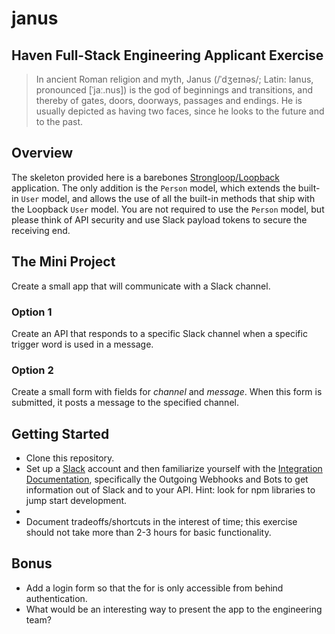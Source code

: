 # janus
## Haven Full-Stack Engineering Applicant Exercise
> In ancient Roman religion and myth, Janus (/ˈdʒeɪnəs/; Latin: Ianus, pronounced [ˈjaː.nus]) is the god of beginnings and transitions, and thereby of gates, doors, doorways, passages and endings. He is usually depicted as having two faces, since he looks to the future and to the past.

## Overview
The skeleton provided here is a barebones [Strongloop/Loopback](https://docs.strongloop.com/display/public/LB/Getting+started+with+LoopBack) application. The only addition is the `Person` model, which extends the built-in `User` model, and allows the use of all the built-in methods that ship with the Loopback `User` model. You are not required to use the `Person` model, but please think of API security and use Slack payload tokens to secure the receiving end.

## The Mini Project
Create a small app that will communicate with a Slack channel.

### Option 1
Create an API that responds to a specific Slack channel when a specific trigger word is used in a message.

### Option 2
Create a small form with fields for *channel* and *message*. When this form is submitted, it posts a message to the specified channel.

## Getting Started
- Clone this repository.
- Set up a [Slack](https://slack.com) account and then familiarize yourself with the [Integration Documentation](https://slack.com/integrations), specifically the Outgoing Webhooks and Bots to get information out of Slack and to your API. Hint: look for npm libraries to jump start development.
-
- Document tradeoffs/shortcuts in the interest of time; this exercise should not take more than 2-3 hours for basic functionality.

## Bonus
- Add a login form so that the for is only accessible from behind authentication.
- What would be an interesting way to present the app to the engineering team?

